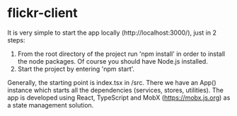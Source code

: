 # flickr-client

It is very simple to start the app locally (http://localhost:3000/), just in 2 steps:
1. From the root directory of the project run 'npm install' in order to install the node packages. Of course you should have Node.js installed.
2. Start the project by entering 'npm start'.

Generally, the starting point is index.tsx in /src. There we have an App() instance which starts all the dependencies (services, stores, utilities). The app is developed using React, TypeScript and MobX (https://mobx.js.org) as a state management solution.